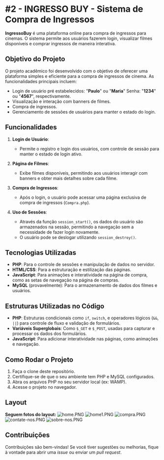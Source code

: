 # #2 - INGRESSO BUY - Sistema de Compra de Ingressos
**IngressoBuy** é uma plataforma online para compra de ingressos para cinemas. O sistema permite aos usuários fazerem login, visualizar filmes disponíveis e comprar ingressos de maneira interativa.

## Objetivo do Projeto
O projeto acadêmico foi desenvolvido com o objetivo de oferecer uma plataforma simples e eficiente para a compra de ingressos de cinema. As funcionalidades principais incluem:
- Login de usuário pré estabelecidos: "**Paulo**" ou "**Maria**"
  Senha: "**1234**" ou "**4567**", respectivamente.
- Visualização e interação com banners de filmes.
- Compra de ingressos.
- Gerenciamento de sessões de usuários para manter o estado do login.

## Funcionalidades
1. **Login de Usuário**:
   - Permite o registro e login dos usuários, com controle de sessão para manter o estado de login ativo.
   
2. **Página de Filmes**:
   - Exibe filmes disponíveis, permitindo aos usuários interagir com banners e obter mais detalhes sobre cada filme.

3. **Compra de Ingressos**:
   - Após o login, o usuário pode acessar uma página exclusiva de compra de ingressos (`Compra.php`).

4. **Uso de Sessões**:
   - Através da função `session_start()`, os dados do usuário são armazenados na sessão, permitindo a navegação sem a necessidade de fazer login novamente.
   - O usuário pode se deslogar utilizando `session_destroy()`.

## Tecnologias Utilizadas
- **PHP**: Para o controle de sessões e manipulação de dados no servidor.
- **HTML/CSS**: Para a estruturação e estilização das páginas.
- **JavaScript**: Para animações e interatividade na página de compra, como as setas de navegação na página de compras.
- **MySQL** (provavelmente): Para o armazenamento de dados dos filmes e usuários.

## Estruturas Utilizadas no Código
- **PHP**: Estruturas condicionais como `if`, `switch`, e operadores lógicos (`&&`, `||`) para controle de fluxo e validação de formulários.
- **Variáveis Superglobais**: Como `$_GET` e `$_POST`, usadas para capturar e processar os dados dos formulários.
- **JavaScript**: Para adicionar interatividade nas páginas, como animações e navegação.

## Como Rodar o Projeto
1. Faça o clone deste repositório.
2. Certifique-se de que o seu ambiente tem PHP e MySQL configurados.
3. Abra os arquivos PHP no seu servidor local (ex: WAMP).
4. Acesse o projeto no navegador.

## Layout
**Seguem fotos do layout:**
![home.PNG](https://github.com/user-attachments/assets/64177ba5-958e-462e-9c6f-f9277b25bf45)
![home1.PNG](https://github.com/user-attachments/assets/91f8bdf9-390d-4a20-8bc8-e5dc12fa1ca2)
![compra.PNG](https://github.com/user-attachments/assets/6a6ba916-6e87-4cf5-bb09-4221321caeac)
![contate-nos.PNG](https://github.com/user-attachments/assets/a9c9ae0c-c92b-474b-a50f-86ed27d59a39)
![sobre-nos.PNG](https://github.com/user-attachments/assets/389d4280-349b-4584-bec1-19575c8596e1)

## Contribuições
Contribuições são bem-vindas! Se você tiver sugestões ou melhorias, fique à vontade para abrir uma *issue* ou enviar um *pull request*.
